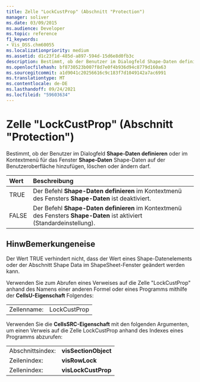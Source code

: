 ```yaml
---
title: Zelle "LockCustProp" (Abschnitt "Protection")
manager: soliver
ms.date: 03/09/2015
ms.audience: Developer
ms.topic: reference
f1_keywords:
- Vis_DSS.chm60055
ms.localizationpriority: medium
ms.assetid: d1c23f1d-485d-a897-594d-15d6e8d0fb3c
description: Bestimmt, ob der Benutzer im Dialogfeld Shape-Daten definieren oder im Kontextmenü für das Fenster Shape-Daten Shape-Daten auf der Benutzeroberfläche hinzufügen, löschen oder ändern darf.
ms.openlocfilehash: bf8730523b007f8d7e0f4b936d94c8779d160a63
ms.sourcegitcommit: a1d9041c20256616c9c183f7d1049142a7ac6991
ms.translationtype: MT
ms.contentlocale: de-DE
ms.lasthandoff: 09/24/2021
ms.locfileid: "59603634"
---
```

# <a name="lockcustprop-cell-protection-section"></a>Zelle "LockCustProp" (Abschnitt "Protection")

Bestimmt, ob der Benutzer im Dialogfeld **Shape-Daten definieren** oder im Kontextmenü für das Fenster **Shape-Daten** Shape-Daten auf der Benutzeroberfläche hinzufügen, löschen oder ändern darf. 
  
|**Wert**|**Beschreibung**|
|:-----|:-----|
|TRUE  <br/> |Der Befehl **Shape-Daten definieren** im Kontextmenü des Fensters **Shape-Daten** ist deaktiviert.  <br/> |
|FALSE  <br/> |Der Befehl **Shape-Daten definieren** im Kontextmenü des Fensters **Shape-Daten** ist aktiviert (Standardeinstellung).  <br/> |
   
## <a name="remarks"></a>HinwBemerkungeneise

Der Wert TRUE verhindert nicht, dass der Wert eines Shape-Datenelements oder der Abschnitt Shape Data im ShapeSheet-Fenster geändert werden kann. 
  
Verwenden Sie zum Abrufen eines Verweises auf die Zelle "LockCustProp" anhand des Namens einer anderen Formel oder eines Programms mithilfe der **CellsU-Eigenschaft** Folgendes: 
  
|||
|:-----|:-----|
|Zellenname:  <br/> |LockCustProp  <br/> |
   
Verwenden Sie die **CellsSRC-Eigenschaft** mit den folgenden Argumenten, um einen Verweis auf die Zelle LockCustProp anhand des Indexes eines Programms abzurufen: 
  
|||
|:-----|:-----|
|Abschnittsindex:  <br/> |**visSectionObject** <br/> |
|Zeilenindex:  <br/> |**visRowLock** <br/> |
|Zellenindex:  <br/> |**visLockCustProp** <br/> |
   

